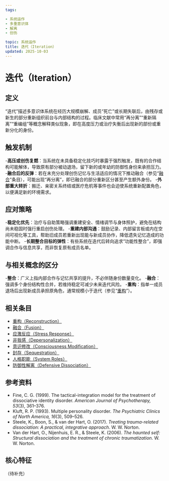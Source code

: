 ```yaml
---
tags:

- 系统运作
- 多重意识体
- 解离
- 创伤

topic: 系统运作
title: 迭代（Iteration）
updated: 2025-10-03
---
```


# 迭代（Iteration）

## 定义

“迭代”描述多意识体系统在经历大规模崩解、成员“死亡”或长期失联后，由残存或新生的部分重新组织前台与内部结构的过程。临床文献中常用“再分离”“重新隔离”“重编组”等概念解释类似现象，即在高度压力或治疗失衡后出现新的部份或重新分化的身份。

## 触发机制

-**高压或创伤复燃**：当系统在未具备稳定化技巧时暴露于强烈触发，既有的合作结构可能解体，导致原有部分被动退场，留下新的或年幼的防御性身份来承担压力。
-**融合后的反弹**：若在未充分处理创伤记忆与生活适应的情况下推动融合（参见“[融合](Fusion.md)”条目），可能出现“再分离”，即已融合的部分重新区分甚至产生额外身份。
-**外部重大转折**：搬迁、亲密关系终结或医疗危机等事件也会迫使系统重新配置角色，以便满足新的环境需求。

## 应对策略

-**稳定化优先**：治疗与自助策略强调重建安全、情绪调节与身体照护，避免在结构尚未稳固时强行重启创伤处理。
-**重建内部沟通**：鼓励记录、内部留言板或内在空间可视化等工具，帮助旧成员若重新出现能与新成员协作，降低遗失记忆造成的功能中断。
-**长期整合目标的弹性**：有些系统在迭代后转向追求“功能性整合”，即强调合作与信息共享，而非恢复原有成员名单。

## 与相关概念的区分

-**整合**：广义上指内部合作与记忆共享的提升，不必伴随身份数量变化。
-**融合**：强调多个身份结构性合并，若维持稳定可减少未来迭代风险。
-**重构**：指单一成员退场后出现新成员承担原角色，通常规模小于迭代（参见“[重构](Reconstruction.md)”）。

## 相关条目

- [重构（Reconstruction）](Reconstruction.md)
- [融合（Fusion）](Fusion.md)
- [应激反应（Stress Response）](Stress-Response.md)
- [非我感（Depersonalization）](Depersonalization.md)
- [意识修改（Consciousness Modification）](Consciousness-Modification.md)
- [封存（Sequestration）](Sequestration.md)
- [人格职能（System Roles）](System-Roles.md)
- [防御性解离（Defensive Dissociation）](Defensive-Dissociation.md)

## 参考资料

- Fine, C. G. (1999). The tactical-integration model for the treatment of dissociative identity disorder. *American Journal of Psychotherapy, 53*(3), 361–376.
- Kluft, R. P. (1993). Multiple personality disorder. *The Psychiatric Clinics of North America, 16*(3), 509–526.
- Steele, K., Boon, S., & van der Hart, O. (2017). *Treating trauma-related dissociation: A practical, integrative approach*. W. W. Norton.
- Van der Hart, O., Nijenhuis, E. R., & Steele, K. (2006). *The haunted self: Structural dissociation and the treatment of chronic traumatization*. W. W. Norton.

## 核心特征

（待补充）
